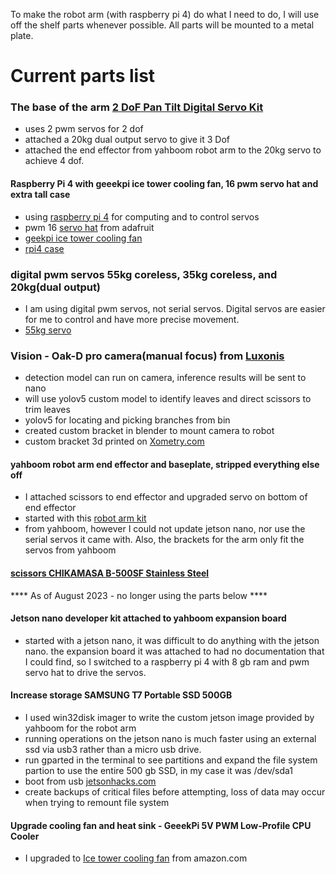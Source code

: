 To make the robot arm (with raspberry pi 4) do what I need to do, I will use off the shelf parts whenever possible. All parts will be mounted to a metal plate.

# Current parts list

### The base of the arm [2 DoF Pan Tilt Digital Servo Kit](https://www.amazon.com/Digital-Bracket-Building-Raspberry-unassembled/dp/B0B6PP8NFD/ref=sr_1_2?crid=14A3RCG5Q13P3&keywords=2+DoF+Pan+Tilt+Digital+Servo+Kit&qid=1696217128&s=toys-and-games&sprefix=2+dof+pan+tilt+digital+servo+kit%2Ctoys-and-games%2C110&sr=1-2)
 - uses 2 pwm servos for 2 dof 
 - attached a 20kg dual output servo to give it 3 Dof
 - attached the end effector from yahboom robot arm to the 20kg servo to achieve 4 dof.

#### Raspberry Pi 4 with geeekpi ice tower cooling fan, 16 pwm servo hat and extra tall case
 - using [raspberry pi 4](https://www.raspberrypi.com/products/raspberry-pi-4-model-b/) for computing and to control servos
 - pwm  16 [servo hat](https://www.adafruit.com/product/2327) from adafruit
 - [geekpi ice tower cooling fan](https://www.amazon.com/GeeekPi-Raspberry-Low-Profile-Cooling-Heatsink/dp/B07ZV1LLWK/ref=asc_df_B07ZV1LLWK/?tag=&linkCode=df0&hvadid=416672671431&hvpos=&hvnetw=g&hvrand=15694554880292079333&hvpone=&hvptwo=&hvqmt=&hvdev=c&hvdvcmdl=&hvlocint=&hvlocphy=9029971&hvtargid=pla-871699005978&ref=&adgrpid=95587150204&th=1)
- [rpi4 case](https://www.amazon.com/ElectroCookie-Raspberry-Aluminum-Cooling-Changing/dp/B09QG349ZL/ref=sr_1_7_sspa?keywords=extra+tall+rpi4+case&qid=1696197104&sr=8-7-spons&sp_csd=d2lkZ2V0TmFtZT1zcF9tdGY&psc=1)

### digital pwm servos 55kg coreless, 35kg coreless, and 20kg(dual output)
 - I am using digital pwm servos, not serial servos. Digital servos are easier for me to control and have more precise movement. 
 - [55kg servo](https://www.amazon.com/Coreless-Steering-Aluminum-Waterproof-Shockproof/dp/B0C2Z9YX7H/ref=asc_df_B0C2Z9YX7H/?tag=hyprod-20&linkCode=df0&hvadid=673668631339&hvpos=&hvnetw=g&hvrand=4761762259582424309&hvpone=&hvptwo=&hvqmt=&hvdev=c&hvdvcmdl=&hvlocint=&hvlocphy=9029977&hvtargid=pla-2204960019756&psc=1&gclid=CjwKCAjwseSoBhBXEiwA9iZtxpNmnpm6wy0of9JX4FwsqFhEEBvt9jGdUQd8fY0Nr3gyQa495heLxxoCNS4QAvD_BwE)

### Vision - Oak-D pro camera(manual focus) from [Luxonis](https://shop.luxonis.com/products/oak-d-pro)
 - detection model can run on camera, inference results will be sent to nano
 - will use yolov5 custom model to identify leaves and direct scissors to trim leaves
 - yolov5 for locating and picking branches from bin
 - created custom bracket in blender to mount camera to robot
 - custom bracket 3d printed on [Xometry.com](https://www.xometry.com/)

#### yahboom robot arm end effector and baseplate, stripped everything else off
 - I attached scissors to end effector and upgraded servo on bottom of end effector 
 - started with this [robot arm kit](https://www.amazon.com/Yahboom-Raspberry-Building-Programmable-Electronic/dp/B09V7H7V9Q/ref=asc_df_B09V7H7V9Q/?tag=hyprod-20&linkCode=df0&hvadid=673818249115&hvpos=&hvnetw=g&hvrand=11886040620678903792&hvpone=&hvptwo=&hvqmt=&hvdev=c&hvdvcmdl=&hvlocint=&hvlocphy=9029977&hvtargid=pla-2401058327752&psc=1&gclid=CjwKCAjwseSoBhBXEiwA9iZtxvgBvlNrhx7YjR7deNZ5poqzRaRxqfmWdkdNQDw5p8ll-8gpVQGwcxoCNZEQAvD_BwE) 
 - from yahboom, however I could not update jetson nano, nor use the serial servos it came with. Also, the brackets for the arm only fit the servos from yahboom
 
#### [scissors CHIKAMASA B-500SF Stainless Steel](https://www.amazon.com/Chikamasa-Stainless-Scissors-Fluorine-Resin-resistant/dp/B00JSYB9I6/ref=asc_df_B00JSYB9I6/?tag=hyprod-20&linkCode=df0&hvadid=229261240507&hvpos=&hvnetw=g&hvrand=7797966275015044966&hvpone=&hvptwo=&hvqmt=&hvdev=c&hvdvcmdl=&hvlocint=&hvlocphy=9029977&hvtargid=pla-393545955103&psc=1)



**** As of August 2023 - no longer using the parts below ****

#### Jetson nano developer kit attached to yahboom expansion board
 - started with a jetson nano, it was difficult to do anything with the jetson nano. the expansion board it was attached to had no documentation that I could find, so I switched to a raspberry pi 4 with 8 gb ram and pwm servo hat to drive the servos.

#### Increase storage  SAMSUNG T7 Portable SSD 500GB
 - I used win32disk imager to write the custom jetson image provided by yahboom for the robot arm
 - running operations on the jetson nano is much faster using an external ssd via usb3 rather than a micro usb drive.
 - run  gparted    in the terminal to see partitions and expand the file system partion to use the entire 500 gb SSD, in my case it was /dev/sda1 
 - boot from usb [jetsonhacks.com](https://jetsonhacks.com/2021/03/10/jetson-nano-boot-from-usb/)
 - create backups of critical files before attempting, loss of data may occur when trying to remount file system

#### Upgrade cooling fan and heat sink - GeeekPi 5V PWM Low-Profile CPU Cooler
 - I upgraded to [Ice tower cooling fan](https://www.amazon.com/GeeekPi-Low-Profile-Horizontal-Radiator-Colorful/dp/B07ZYW6ZVR/ref=sr_1_3?crid=2GY7QMQU6IJJ&keywords=ice+tower+cooling+fan+jetson+nano&qid=1690327939&sprefix=ice+tower+cooling+fan+jetson+nano%2Caps%2C132&sr=8-3) from amazon.com
